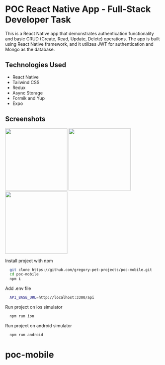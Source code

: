 # POC React Native App - Full-Stack Developer Task 
This is a React Native app that demonstrates authentication functionality and basic CRUD (Create, Read, Update, Delete) operations. The app is built using React Native framework, and it utilizes JWT for authentication and Mongo as the database.

## Technologies Used
- React Native
- Tailwind CSS
- Redux
- Async Storage
- Formik and Yup
- Expo

## Screenshots
<div align="left">
     <img src="https://firebasestorage.googleapis.com/v0/b/pet-projects-db.appspot.com/o/Portfolio%20previews%2FPOC%2Fmobile%2FScreenshot%202023-05-09%20at%2012.50.09.png?alt=media&token=e4a9fb42-475b-44fd-95a4-7e7fcf6526e0" width="200px"</img> 
      <img src="https://firebasestorage.googleapis.com/v0/b/pet-projects-db.appspot.com/o/Portfolio%20previews%2FPOC%2Fmobile%2FScreenshot%202023-05-09%20at%2012.45.11.png?alt=media&token=b76363f0-b3f0-4d33-adcb-23449dc5c643" width="200px"</img> 
      <img src="https://firebasestorage.googleapis.com/v0/b/pet-projects-db.appspot.com/o/Portfolio%20previews%2FPOC%2Fmobile%2FScreenshot%202023-05-09%20at%2012.45.21.png?alt=media&token=3cba9d07-f330-4485-8475-b3bad4481203" width="200px"</img> 
</div>

Install project with npm

```bash
  git clone https://github.com/gregory-pet-projects/poc-mobile.git
  cd poc-mobile
  npm i
```

Add .env file
```bash
  API_BASE_URL=http://localhost:3300/api
```
Run project on ios simulator
```bash
  npm run ion
```
Run project on android simulator
```bash
  npm run android
```
# poc-mobile
